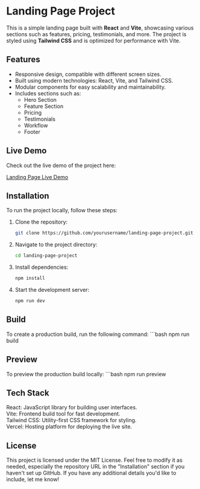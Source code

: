 # Landing Page Project

This is a simple landing page built with **React** and **Vite**, showcasing various sections such as features, pricing, testimonials, and more. The project is styled using **Tailwind CSS** and is optimized for performance with Vite.

## Features

- Responsive design, compatible with different screen sizes.
- Built using modern technologies: React, Vite, and Tailwind CSS.
- Modular components for easy scalability and maintainability.
- Includes sections such as:
  - Hero Section
  - Feature Section
  - Pricing
  - Testimonials
  - Workflow
  - Footer

## Live Demo

Check out the live demo of the project here:

[Landing Page Live Demo](https://landing-page-project-psi.vercel.app/)

## Installation

To run the project locally, follow these steps:

1. Clone the repository:
   ```bash
   git clone https://github.com/yourusername/landing-page-project.git

2. Navigate to the project directory:
   ```bash
   cd landing-page-project

3. Install dependencies:
   ```bash
   npm install

4. Start the development server:
   ```bash
   npm run dev

## Build
To create a production build, run the following command:
    ```bash
    npm run build

## Preview
To preview the production build locally:
    ```bash
    npm run preview


## Tech Stack
  React: JavaScript library for building user interfaces. <br>
  Vite: Frontend build tool for fast development.<br>
  Tailwind CSS: Utility-first CSS framework for styling.<br>
  Vercel: Hosting platform for deploying the live site.<br>

## License
This project is licensed under the MIT License.
    Feel free to modify it as needed, especially the repository URL in the "Installation" section if you haven't set up GitHub. If you have any additional details you'd like to include,   let me know!
